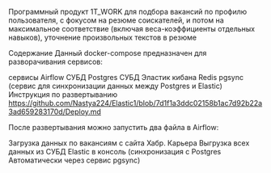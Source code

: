 Программный продукт 1T_WORK для подбора вакансий по профилю пользователя, 
с фокусом на резюме соискателей, и потом на максимальное соответствие 
(включая веса-коэффициенты отдельных навыков), уточнение произвольных текстов в резюме

Содержание
Данный docker-compose предназначен для разворачивания сервисов:

сервисы Airflow
СУБД Postgres
СУБД Эластик
кибана
Redis
pgsync (сервис для синхронизации данных между Postgres и Elastic)
Инструкция по развертыванию
https://github.com/Nastya224/Elastic1/blob/7d1f1a3ddc02158b1ac7d92b22a3ad659283170d/Deploy.md

После развертывания можно запустить два файла в Airflow:

Загрузка данных по вакансиям с сайта Хабр. Карьера
Выгрузка всех данных из СУБД Elastic в консоль (синхронизация c Postgres Автоматически через сервис pgsync)